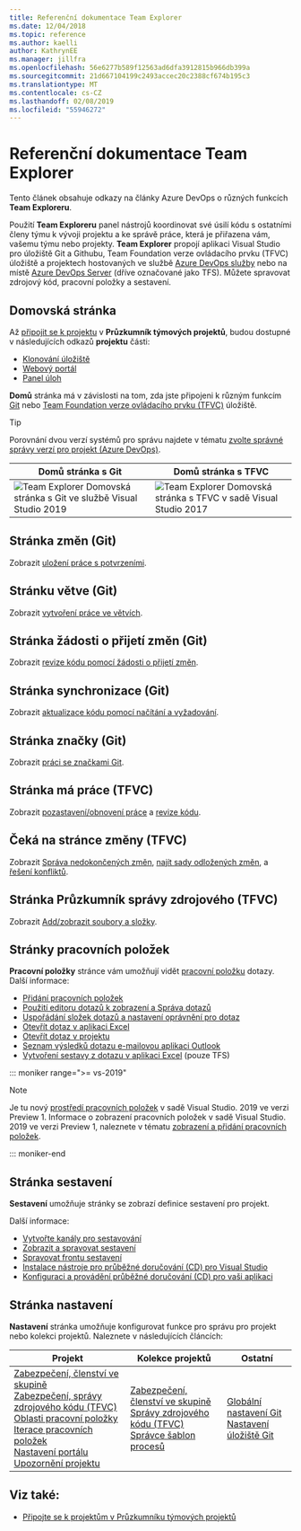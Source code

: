```yaml
---
title: Referenční dokumentace Team Explorer
ms.date: 12/04/2018
ms.topic: reference
ms.author: kaelli
author: KathrynEE
ms.manager: jillfra
ms.openlocfilehash: 56e6277b589f12563ad6dfa3912815b966db399a
ms.sourcegitcommit: 21d667104199c2493accec20c2388cf674b195c3
ms.translationtype: MT
ms.contentlocale: cs-CZ
ms.lasthandoff: 02/08/2019
ms.locfileid: "55946272"
---
```

# <a name="team-explorer-reference"></a>Referenční dokumentace Team Explorer

Tento článek obsahuje odkazy na články Azure DevOps o různých funkcích **Team Exploreru**.

Použití **Team Exploreru** panel nástrojů koordinovat své úsilí kódu s ostatními členy týmu k vývoji projektu a ke správě práce, která je přiřazena vám, vašemu týmu nebo projekty. **Team Explorer** propojí aplikaci Visual Studio pro úložiště Git a Githubu, Team Foundation verze ovládacího prvku (TFVC) úložiště a projektech hostovaných ve službě [Azure DevOps služby](/azure/devops/user-guide/what-is-azure-devops-services) nebo na místě [Azure DevOps Server](/tfs/index) (dříve označované jako TFS). Můžete spravovat zdrojový kód, pracovní položky a sestavení.

## <a name="home-page"></a>Domovská stránka

Až [připojit se k projektu](../connect-team-project.md) v **Průzkumník týmových projektů**, budou dostupné v následujících odkazů **projektu** části:

- [Klonování úložiště](/azure/devops/repos/git/clone)
- [Webový portál](/azure/devops/project/navigation/index)
- [Panel úloh](/azure/devops/boards/sprints/task-board)

**Domů** stránka má v závislosti na tom, zda jste připojeni k různým funkcím [Git](/azure/devops/repos/git/gitquickstart?view=vsts&tabs=visual-studio) nebo [Team Foundation verze ovládacího prvku (TFVC)](/azure/devops/repos/tfvc/overview) úložiště.

> [!TIP]
> Porovnání dvou verzí systémů pro správu najdete v tématu [zvolte správné správy verzí pro projekt (Azure DevOps)](/azure/devops/repos/tfvc/comparison-git-tfvc).

| **Domů** stránka s Git | **Domů** stránka s TFVC |
| - | - |
| ![Team Explorer Domovská stránka s Git ve službě Visual Studio 2019](media/team-explorer-reference/team-explorer-git.png) | ![Team Explorer Domovská stránka s TFVC v sadě Visual Studio 2017](media/team-explorer-reference/team-explorer-tfvc.png) |

## <a name="changes-page-git"></a>Stránka změn (Git)

Zobrazit [uložení práce s potvrzeními](/azure/devops/repos/git/commits).

## <a name="branches-page-git"></a>Stránku větve (Git)

Zobrazit [vytvoření práce ve větvích](/azure/devops/repos/git/branches).

## <a name="pull-requests-page-git"></a>Stránka žádosti o přijetí změn (Git)

Zobrazit [revize kódu pomocí žádosti o přijetí změn](/azure/devops/repos/git/pullrequest).

## <a name="sync-page-git"></a>Stránka synchronizace (Git)

Zobrazit [aktualizace kódu pomocí načítání a vyžadování](/azure/devops/repos/git/pulling).

## <a name="tags-page-git"></a>Stránka značky (Git)

Zobrazit [práci se značkami Git](/azure/devops/repos/git/git-tags).

## <a name="my-work-page-tfvc"></a>Stránka má práce (TFVC)

Zobrazit [pozastavení/obnovení práce](/azure/devops/repos/tfvc/suspend-your-work-manage-your-shelvesets) a [revize kódu](/azure/devops/repos/tfvc/day-life-alm-developer-suspend-work-fix-bug-conduct-code-review).

## <a name="pending-changes-page-tfvc"></a>Čeká na stránce změny (TFVC)

Zobrazit [Správa nedokončených změn](/azure/devops/repos/tfvc/develop-code-manage-pending-changes), [najít sady odložených změn](/azure/devops/repos/tfvc/suspend-your-work-manage-your-shelvesets), a [řešení konfliktů](/azure/devops/repos/tfvc/resolve-team-foundation-version-control-conflicts).

## <a name="source-control-explorer-page-tfvc"></a>Stránka Průzkumník správy zdrojového (TFVC)

Zobrazit [Add/zobrazit soubory a složky](/azure/devops/repos/tfvc/add-files-server).

## <a name="work-items-page"></a>Stránky pracovních položek

**Pracovní položky** stránce vám umožňují vidět [pracovní položku](/azure/devops/boards/work-items/about-work-items) dotazy. Další informace:

- [Přidání pracovních položek](/azure/devops/boards/backlogs/add-work-items)
- [Použití editoru dotazů k zobrazení a Správa dotazů](/azure/devops/boards/queries/using-queries)
- [Uspořádání složek dotazů a nastavení oprávnění pro dotaz](/azure/devops/boards/queries/set-query-permissions)
- [Otevřít dotaz v aplikaci Excel](/azure/devops/boards/backlogs/office/bulk-add-modify-work-items-excel)
- [Otevřít dotaz v projektu](/azure/devops/boards/backlogs/office/create-your-backlog-tasks-using-project)
- [Seznam výsledků dotazu e-mailovou aplikaci Outlook](/azure/devops/boards/queries/share-plans)
- [Vytvoření sestavy z dotazu v aplikaci Excel](/azure/devops/report/excel/create-status-and-trend-excel-reports) (pouze TFS)

::: moniker range=">= vs-2019"

> [!NOTE]
> Je tu nový [prostředí pracovních položek](/azure/devops/boards/work-items/set-work-item-experience-vs) v sadě Visual Studio. 2019 ve verzi Preview 1. Informace o zobrazení pracovních položek v sadě Visual Studio. 2019 ve verzi Preview 1, naleznete v tématu [zobrazení a přidání pracovních položek](/azure/devops/boards/work-items/view-add-work-items).

::: moniker-end

## <a name="builds-page"></a>Stránka sestavení

**Sestavení** umožňuje stránky se zobrazí definice sestavení pro projekt.

Další informace:

- [Vytvořte kanály pro sestavování](/azure/devops/pipelines/tasks/index)
- [Zobrazit a spravovat sestavení](/azure/devops/pipelines/overview)
- [Spravovat frontu sestavení](/azure/devops/pipelines/agents/pools-queues)
- [Instalace nástroje pro průběžné doručování (CD) pro Visual Studio](/azure/devops/pipelines/apps/cd/azure/aspnet-core-to-acr#install-continuous-delivery-cd-tools-for-visual-studio-2017)
- [Konfiguraci a provádění průběžné doručování (CD) pro vaši aplikaci](/azure/devops/pipelines/apps/cd/azure/aspnet-core-to-acr#configure-and-execute-continuous-delivery-cd-for-your-app)

## <a name="settings-page"></a>Stránka nastavení

**Nastavení** stránka umožňuje konfigurovat funkce pro správu pro projekt nebo kolekci projektů. Naleznete v následujících článcích:

| Projekt | Kolekce projektů | Ostatní |
| - | - | - |
| [Zabezpečení, členství ve skupině](/azure/devops/organizations/security/set-project-collection-level-permissions)<br/>[Zabezpečení, správy zdrojového kódu (TFVC)](/azure/devops/organizations/security/set-git-tfvc-repository-permissions)<br/>[Oblasti pracovní položky](/azure/devops/organizations/settings/set-area-paths)<br/>[Iterace pracovních položek](/azure/devops/organizations/settings/set-iteration-paths-sprints)<br/>[Nastavení portálu](/azure/devops/report/sharepoint-dashboards/configure-or-add-a-project-portal)<br/>[Upozornění projektu](/azure/devops/notifications/howto-manage-team-notifications) | [Zabezpečení, členství ve skupině](/azure/devops/organizations/security/set-project-collection-level-permissions)<br/>[Správy zdrojového kódu (TFVC)](/azure/devops/repos/tfvc/decide-between-using-local-server-workspace)<br/>[Správce šablon procesů](/azure/devops/boards/work-items/guidance/manage-process-templates) | [Globální nastavení Git](/azure/devops/repos/git/git-config)<br/>[Nastavení úložiště Git](/azure/devops/repos/git/git-config) |

## <a name="see-also"></a>Viz také:

- [Připojte se k projektům v Průzkumníku týmových projektů](../../ide/connect-team-project.md)